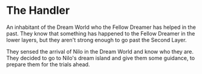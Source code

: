 # The Handler

An inhabitant of the Dream World who the Fellow Dreamer has helped in the past. They know that something has happened to the Fellow Dreamer in the lower layers, but they aren't strong enough to go past the Second Layer.

They sensed the arrival of Nilo in the Dream World and know who they are. They decided to go to Nilo's dream island and give them some guidance, to prepare them for the trials ahead. 
